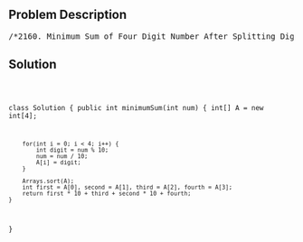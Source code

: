<!--
<style>
  body { font-family: Arial, sans-serif; }
  .container { max-width: 700px; margin: 0 auto; padding: 10px; }
  .comment-block { background-color: #f9f9f9; padding: 10px; border-left: 5px solid #ccc; overflow-wrap: break-word; white-space: pre-wrap; }
  .code-block { background-color: #f4f4f4; padding: 10px; border: 1px solid #ddd; overflow-wrap: break-word; white-space: pre-wrap; }
</style>
-->

<div class='container'>
<h2>Problem Description</h2>
<div class='comment-block'>
<pre>
/*2160. Minimum Sum of Four Digit Number After Splitting Digitshttps://leetcode.com/problems/minimum-sum-of-four-digit-number-after-splitting-digits/description/You are given a positive integer num consisting of exactlyfour digits. Split num into two new integers new1 and new2by using the digits found in num. Leading zeros are allowed in new1 and new2,and all the digits found in num must be used.For example, given num = 2932, you have the following digits:two 2's, one 9 and one 3. Some of the possible pairs [new1, new2]are [22, 93], [23, 92], [223, 9] and [2, 329].Return the minimum possible sum of new1 and new2.Example 1:Input: num = 2932Output: 52Explanation: Some possible pairs [new1, new2] are [29, 23], [223, 9], etc.The minimum sum can be obtained by the pair [29, 23]: 29 + 23 = 52.Example 2:Input: num = 4009Output: 13Explanation: Some possible pairs [new1, new2] are [0, 49], [490, 0], etc.The minimum sum can be obtained by the pair [4, 9]: 4 + 9 = 13.Constraints:1000 <= num <= 9999*/</pre>
</div>

<h2>Solution</h2>
<div class='code-block'>
<pre><code class='language-java'>

class Solution {
    public int minimumSum(int num) {
        int[] A = new int[4];

        for(int i = 0; i < 4; i++) {
            int digit = num % 10;
            num = num / 10;
            A[i] = digit;
        }

        Arrays.sort(A);
        int first = A[0], second = A[1], third = A[2], fourth = A[3];
        return first * 10 + third + second * 10 + fourth;
    }
}</code></pre>
</div>
</div>
